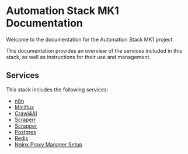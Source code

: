 # Automation Stack MK1 Documentation

Welcome to the documentation for the Automation Stack MK1 project.

This documentation provides an overview of the services included in this stack, as well as instructions for their use and management.

## Services

This stack includes the following services:

*   [n8n](n8n.md)
*   [Miniflux](miniflux.md)
*   [Crawl4AI](crawl4ai.md)
*   [Scraperr](scraperr.md)
*   [Scrapper](scrapper.md)
*   [Postgres](postgres.md)
*   [Redis](redis.md)
*   [Nginx Proxy Manager Setup](nginx-proxy-setup.md)
